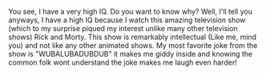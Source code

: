 You see, I have a very high IQ. Do you want to know why? Well, I'll tell you anyways, I have a high IQ because I watch this amazing television show (which to my surprise piqued my interest unlike many other television shows) Rick and Morty. This show is remarkably intellectual (Like me, mind you) and not like any other animated shows. My most favorite joke from the show is "WUBALUBADUBDUB" it makes me giddy inside and knowing the common folk wont understand the joke makes me laugh even harder!
